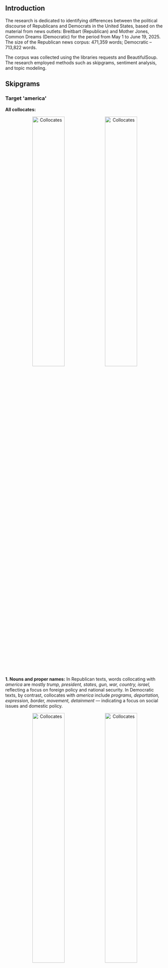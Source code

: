 ## Introduction
The research is dedicated to identifying differences between the political discourse of Republicans and Democrats in the United States, based on the material from news outlets: Breitbart (Republican) and Mother Jones, Common Dreams (Democratic) for the period from May 1 to June 19, 2025.
The size of the Republican news corpus: 471,359 words; Democratic – 713,822 words.

The corpus was collected using the libraries requests and BeautifulSoup. The research employed methods such as skipgrams, sentiment analysis, and topic modeling.

## Skipgrams

### Target 'america'
__All collocates:__
<p align="center">
  <img src="plots/1.png" alt="Collocates" width="45%"/>
  <img src="plots/2.png" alt="Collocates" width="45%"/>
</p>

__1. Nouns and proper names:__
In Republican texts, words collocating with _america_ are mostly _trump, president, states, gun, war, country, israel,_ reflecting a focus on foreign policy and national security. In Democratic texts, by contrast, collocates with _america_ include _programs, deportation, expression, border, movement, detainment_ — indicating a focus on social issues and domestic policy.
<p align="center">
  <img src="plots/3.png" alt="Collocates" width="45%"/>
  <img src="plots/4.png" alt="Collocates" width="45%"/>
</p>

__2. Adjectives:__
Both groups use a similar set of descriptive words: _good, bad, great, true, critical, secure, poor, dead, domestic, conservative._
<p align="center">
  <img src="plots/5.png" alt="Collocates" width="45%"/>
  <img src="plots/6.png" alt="Collocates" width="45%"/>
</p>


### Target 'democracy'
__All collocates:__
The charts show the most frequent words appearing near _democracy_ in Republican and Democratic texts. The networks are generally similar: in both cases, connections with _freedom, people, rule, american, defend, undermine, american_ and other political terms are observed.
<p align="center">
  <img src="plots/14.png" alt="Collocates" width="45%"/>
  <img src="plots/13.png" alt="Collocates" width="45%"/>
</p>


__1. Nouns and proper names:__
The graphs are almost identical in structure, node content, and frequency characteristics, which indicates a similar conceptual context of the word _democracy_ for both sides.
<p align="center">
  <img src="plots/16.png" alt="Collocates" width="45%"/>
  <img src="plots/15.png" alt="Collocates" width="45%"/>
</p>

__2. Adjectives:__
Both parties use similar adjectives — _political, free, military, undemocratic, peaceful, authoritarian, unpatriotic, willing, principle_ — which indicates a stable context in which the concept of democracy is considered by both parties.
<p align="center">
  <img src="plots/17.png" alt="Collocates" width="45%"/>
  <img src="plots/18.png" alt="Collocates" width="45%"/>
</p>

__3. Verbs:__
The sets of verbs are also nearly the same. Both groups combine _democracy_ with verbs like _defend, get, say, destroy, believe, warn, make, stand, promote, unite, save, resist,_ and others.
<p align="center">
  <img src="plots/19.png" alt="Collocates" width="45%"/>
  <img src="plots/20.png" alt="Collocates" width="45%"/>
</p>


### Target 'migrant'
__All collocates:__
<p align="center">
  <img src="plots/22.png" alt="Collocates" width="45%"/>
  <img src="plots/21.png" alt="Collocates" width="45%"/>
</p>

__1. Nouns and proper names:__
The graph analysis shows a high level of overlap in key nouns: in both corpora, words like _child, country, deportation, government, administration, flight, refugee,_ and _detention_ stand out.

<p align="center">
  <img src="plots/23.png" alt="Collocates" width="45%"/>
  <img src="plots/24.png" alt="Collocates" width="45%"/>
</p>

__2. Adjectives:__
For both groups, words with legal and administrative context are typical, such as _illegal, legal, deportation, border, states, asylum, release_. 
<p align="center">
  <img src="plots/26.png" alt="Collocates" width="45%"/>
  <img src="plots/25.png" alt="Collocates" width="45%"/>
</p>

__3. Verbs:__
Both groups use verbs related to migration: _release, say, come, cross, include, get, make, pay, end, use, encounter,_ and others.
<p align="center">
  <img src="plots/28.png" alt="Collocates" width="45%"/>
  <img src="plots/27.png" alt="Collocates" width="45%"/>
</p>


__Conclusion:__

The results of the analysis show that the lexical context of the key words _america, democracy,_ and _migrant_ is largely similar in Republican and Democratic news sources. This may be due to the current political agenda, which is covered by both Democratic and Republican outlets. However, differences in emphasis — for example, a focus on foreign or domestic policy — point to certain ideological features of the parties.


## Nearest Neighbors 
Comparison of the 10 nearest neighbors for selected key words in the Republican and Democratic Word2Vec models reveals noticeable ideological differences in usage contexts. The word _freedom_ in the Democratic model is associated with _holiday_, _jurisdiction_, _presence_, while in the conservative model — with _terrorism_, _opposition_, _determine_. Around the word _government_, liberals show _efficiency_, _oligarchy_, _truth_, whereas Republicans lean toward more pragmatic terms like _power_, _keep_, _put_.  

Regarding _immigration_, both sides mention law enforcement agencies (_customs_, _enforcement_, _ICE_), but liberals focus more on humanitarian aspects (_bed_, _provider_), while Republicans emphasize punitive actions (_arrest_, _raid_). The topics of _climate_ and _abortion_ also demonstrate characteristic differences: the liberal model links _climate_ with _disaster_, _impact_, _environmental_, while the conservative model connects it to _strategy_, _corrupt_.  

In the case of _abortion_, the liberal model is dominated by medical and human rights contexts (_trimester_, _pill_, _safe_), while the Republican model includes more socio-educational terms (_gender_, _school_, _liberty_). These differences confirm that even in distributed vector space, political polarization is clearly reflected in lexical associations.

| word        | top-10 democrats                                                                                         | top-10 republicans                                                                                      |
|-------------|----------------------------------------------------------------------------------------------------|-------------------------------------------------------------------------------------------------|
| freedom     | holiday, warning, jurisdiction, disturbing, presence, noncitizen, destination, whose, regard, pull | exactly, fully, hide, terrorism, die, example, determine, opposition, previous, nothing         |
| government  | efficiency, overthrow, oligarchy, presidency, function, loot, truth, board, sycamore, pocket       | case, put, work, power, clear, back, keep, around, seek, number                                 |
| immigration | enforcement, jersey, customs, lockup, crackdown, bed, provider, transfer, prisoner, admit          | customs, agent, federal, arrest, officer, law, assault, enforcement, raid, ice                  |
| security    | undermine, beyond, denounce, retirement, preserve, expansion, reference, modest, outlook, homeland | administration, area, homeland, states, involve, attempt, charge, stop, county, block           |
| tax         | cuts, jobs, ricks, trillion, saving, satellite, payroll, deprive, cap, adjust                      | vote, deficit, price, spending, trillion, pass, inflation, billion, tariff, might               |
| climate     | disaster, environmental, impact, structure, ownership, objection, subsidy, pretext, breed, study   | corrupt, strategic, initiative, distribute, whole, particularly, oak, strategy, mineral, detail |
| abortion    | trimester, volunteer, charge, result, course, record, field, handcuff, pill, safe                  | recent, clinic, gender, next, likely, school, education, less, index, liberty                   |
| border      | agent, fit, interrogate, writing, pen, org, visitor, relea, alistair, screen                       | carry, deportation, operation, deport, serve, operations, patrol, migrant, fine, allegedly      |
| crime       | prisoner, admit, son, lockup, monster, sad, piece, commit, parade, abortion                        | murder, court, rapist, boat, prevent, identity, expand, previous, gang, rape                    |
| election    | win, memorial, holocaust, language, dehumanizing, anguish, quite, mean, next, frustration          | quiz, primary, next, ceo, prageru, additional, vaccine, censorship, band, memorial              |



# TSNE and K-Means Clustering  
Clustering of the Republican corpus revealed several dense and interpretable semantic zones.  
![Republican clustering](plots/7.png)

In this part of the graph, we can see a clearly formed cluster dedicated to the topic of immigration, law enforcement, and power control. In the center — vocabulary connected with deportation, illegal migration, and the immigration agency ICE: _deportation_, _immigrant_, _border_, _ice_, _deport_, _arrest_, _agent_, _enforcement_, _illegal_, _alien_. This directly refers to the discourse of Donald Trump and Republican rhetoric, which focus on tightening migration policy and strengthening the southern border. Nearby are words related to protests and forceful intervention: _protester_, _riot_, _violent_, _police_, _raid_, _troop_, _national_, _guard_, _order_, _mayor_, _building_, _street_.  
![Republican clustering](plots/8.png)

In this part of the graph are lexemes connected with military topics: _gun_, _drone_, _military_, _weapon_, _missile_, _terrorist_, _war_, _defense_. Even though the semantic closeness is obvious, these words fall into different clusters — this shows some inconsistency in distributions in the vector space.  
![Republican clustering](plots/9.png)

In case of the Democrats, clusters are less clearly formed and more blurred by topic.  
![Democratic clustering](plots/10.png)

This cluster is related to questions of borders, migration, and freedom of speech. In the center — words _border_, _agent_, _press_, _journalist_, _protest_, _student_, _arrest_, _detention_, _demonstration_ — forming a socio-political agenda connected with migrant rights, detentions, street protests. Presence of words like _journalist_, _press_, _account_, _accuse_, and _criticize_ also highlights focus on freedom of information and possible conflicts between media and power structures.  
![Democratic clustering](plots/11.png)

In the next part of the graph, we see a group of words reflecting topics related to the healthcare system, social protection, and legislative initiatives: _healthcare_, _hospital_, _medical_, _doctor_, _patient_, _staff_. Also visible are words connected with law and social structure: _senator_, _amendment_, _law_, _change_, _status_, _marital_, _politic_. Presence of words like _gender_, _decline_, _system_, _need_, _worker_, and _care_ shows concern about social justice, inequality, and needed reforms.  
![Democratic clustering](plots/12.png)

__Conclusion:__
Clustering showed that in the Republican corpus, words are grouped into clear and understandable topics. For example, there is a separate cluster about immigration and power structures (ICE, deportations, protests), and also a cluster about army and weapons. This tells that Republican rhetoric is focused on security, order, and military questions.

For the Democrats, topics are more mixed, but there are also some defined groups. One of them is connected with migration, protests, and freedom of speech, another — with medicine, social protection, and laws. This shows that Democrats more often talk about social and humanitarian issues.

So, t-SNE and K-Means confirmed the difference in topic focus and rhetorical strategies of the two political camps.

## Sentiment Analysis  
Analysis of the distribution of emotionally colored words is based on three methods:

### 1. VADER

VADER is a sentiment analysis tool that works well with informal texts. It uses a lexicon of emotionally meaningful words.  
Democrats on average speak slightly more positively (mean = +0.04), but in general the news discourse is characterized by neutral tone.  
![sentiment](plots/29.png)

### 2. TextBlob

Democrats again show a more positive tone (mean = +0.06), but the difference is less significant.  
![sentiment](plots/30.png)

### 3. RoBERTa

This model was trained on ~124M tweets from January 2018 to December 2021. We chose this model because we analyze political news, and American politics is often discussed on Twitter.  
In this neural model, both groups receive negative scores, but Democrats speak even more negatively than Republicans (−0.26 vs −0.22). This can be because RoBERTa was trained on Twitter data, where negative language is used differently, and frequent criticism of government from Democrats might be interpreted as negativity.  
![sentiment](plots/31.png)

__Conclusion:__  
Different models interpret the tone of political texts in different ways.  
VADER and TextBlob detect more positive tone in Democratic texts, while RoBERTa assigns mostly negative tone to both camps, with slightly stronger shift for Democrats.


## Topic Analysis

In this research, we intentionally did not remove named entities from the corpus, because in political discourse they play an important role. Mentions of persons, countries, organizations, and key events are often thematically important elements. Considering this, for preprocessing we limited cleaning only to standard stop words.

First, we selected the optimal number of topics based on perplexity and coherence scores.  
![lda](plots/32.png)  
![lda](plots/33.png)

We chose 18 topics — with this value the model shows the best coherence and the lowest perplexity.

The graphs show the average topic distribution in the Democratic and Republican corpora.  
![lda](plots/34.png)  
![lda](plots/35.png)

In Democratic sources, topics 08, 14, and 15 dominate, each appearing on average in more than 10% of the texts. In the Republican corpus, topics 08 and 09 stand out — each of them makes up about 20% of all texts.

### Which topics are more frequent in Republican texts, and which — in Democratic?

The graph shows a normalized comparison of topic distributions between Republican and Democratic sources. On the X axis — χ-score values (the difference of average topic probabilities between groups, normalized by joint variance).  
![lda](plots/36.png)

### Most Democratic Topics:

-__Topic 00 — "War, Senate, Cryptocurrency"__  
Key words: _bill_, _war_, _senate_, _president_, _trump_, _crypto_, _congress_, _republican_, _stablecoin_, _democrats_, _democratic_  

This topic reflects the legislative agenda and discussion of key political decisions: laws, resolutions, funding. Foreign policy aspects are important (_iran_, _war_, _israel_) as well as internal politics (_congress_, _bill_, _vote_, _president_). Mention of _crypto_, _stablecoin_ may refer to regulation of cryptocurrencies.  
![lda](plots/D_00.png)

-__Topic 04 — "Students, Borders, Protests"__  
Key words: _student_, _states_, _border_, _protest_, _detention_, _free_, _deportation_, _fear_, _united_  

This topic is about social rights, protests, migration, and education.  
Words like _student_, _protest_, _free_, _detention_, _deportation_, _border_ suggest student initiatives, including immigration policy and anti-deportation movements.  
![lda](plots/D_04.png)

-__Topic 05 — "Antisemitism, Politics, Police"__  
Key words: _mamdani_, _antisemitism_, _candidate_, _jewish_, _muslim_, _police_, _state_, _law_, _lawmaker_, _speak_  

This topic raises questions of national and religious identity, civil rights, fight against antisemitism and islamophobia. Possibly also includes the Iran-Israel conflict.  
![lda](plots/D_05.png)

-__Topic 15 — "Social Security, Benefits, Veterans"__  
Key words: _social_, _security_, _benefit_, _veteran_, _healthcare_, _fund_, _accord_, _executive_, _resolution_  

This topic highlights the importance of social policy and protection. Political context is also present: _trump_, _senate_, _law_.  
![lda](plots/D_15.png)

### Most Republican Topics:

-__Topic 01 — "News, Hamas, Gaza, Patriotism"__  
Key words: _news_, _breitbart_, _hamas_, _gaza_, _attack_, _aid_, _terrorist_, _patriot_, _military_, _soliman_, _report_, _author_, _follow_  

This topic is about military conflicts in the Middle East.  
![lda](plots/R_01.png)

-__Topic 06 — "Russia, Ukraine, Trump and Media"__  
Key words: _trump_, _say_, _make_, _news_, _russia_, _ukraine_, _attack_, _breitbart_, _medium_, _post_, _parade_, _military_, _child_  

This topic relates to the conflict between Russia and Ukraine.  
![lda](plots/R_06.png)

-__Topic 08 — "Trump, President, People, Politics"__  
Key words: _trump_, _president_, _donald_, _say_, _people_, _know_, _make_, _one_, _state_, _biden_, _house_, _administration_  

This topic focuses on personalities and leadership — especially on Donald Trump. Many general political terms appear: _president_, _state_, _people_, _know_, _say_, which may refer to rhetoric, media statements, or commentary. Names like _biden_ and _musk_ also appear.  
![lda](plots/R_08.png)

-__Topic 09 — "Immigration, ICE, Law and Order"__  
Key words: _ice_, _trump_, _law_, _enforcement_, _los angeles_, _illegal_, _arrest_, _criminal_, _immigrant_, _riot_, _federal_, _newsom_, _guard_  

This topic is clearly connected with immigration and security. The word _los angeles_ appears often — probably due to recent riots in the city.  
![lda](plots/R_09.png)

## Conclusions  
In this study, we analyzed texts from Republican and Democratic news sources. We used different methods: skipgrams, word2vec models, clustering, sentiment analysis, and topic modeling.

Main findings:
- Lexical context of key words (_america_, _democracy_, _migrant_) often overlaps between corpora, but the focus is slightly different
- Word2Vec models showed that the same words can have different associations depending on the political side of the source
- Clustering revealed that Republican texts are more clearly structured by topic (for example, immigration, army, order), while Democratic ones are more diverse and spread across social and humanitarian themes (medicine, protests, migrant rights)
- Sentiment analysis gave mixed results: VADER and TextBlob find slightly more positive tone in Democratic texts, while neural model RoBERTa — more negative tone, especially for Democrats
- Topic modeling (LDA) showed that Republican sources talk more about Trump, immigration, law enforcement, and conflicts. Democratic ones focus more on social benefits, minority rights, healthcare, and freedom of speech.